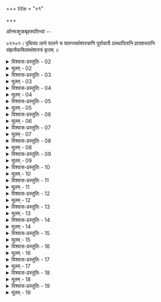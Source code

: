 +++
title = "०१"

+++

ओंनमःशुक्रबृहस्पतिभ्यां --

०११०१। पृथिव्या लाभे पालने च यावन्त्यर्थशास्त्राणि पूर्वाचार्यैः प्रस्थापितानि प्रायशस्तानि संहृत्यैकमिदमर्थशास्त्रं कृतम् ॥  


<details><summary>विश्वास-प्रस्तुतिः - 02</summary>

02 तस्यायं प्रकरणाधिकरणसमुद्देशः
</details>

<details><summary>मूलम् - 02</summary>

02 तस्यायं प्रकरणाधिकरणसमुद्देशः
</details>

<details><summary>विश्वास-प्रस्तुतिः - 03</summary>

03a विद्यासमुद्देशः, वृद्धसमुद्देशः, इन्द्रियजयः, अमात्य उत्पत्तिः, मन्त्रिपुरोहित उत्पत्तिः, उपधाभिः शौचाशौचज्ञानं अमात्यानां, -  
03b गूढपुरुषप्रणिधिः, स्वविषये कृत्याकृत्यपक्षरक्षणं, परविषये कृत्याकृत्यपक्ष उपग्रहः,  
03ch मन्त्राधिकारः, दूतप्रणिधिः, राजपुत्ररक्षणं, अपरुद्धवृत्तं, अपरुद्धे वृत्तिः, राजप्रणिधिः, निशान्तप्रणिधिः, आत्मरक्षितकं, , इति विनयाधिकारिकं प्रथमं अधिकरणम्
</details>

<details><summary>मूलम् - 03</summary>

03a विद्यासमुद्देशः, वृद्धसमुद्देशः, इन्द्रियजयः, अमात्य उत्पत्तिः, मन्त्रिपुरोहित उत्पत्तिः, उपधाभिः शौचाशौचज्ञानं अमात्यानां, -  
03b गूढपुरुषप्रणिधिः, स्वविषये कृत्याकृत्यपक्षरक्षणं, परविषये कृत्याकृत्यपक्ष उपग्रहः,  
03ch मन्त्राधिकारः, दूतप्रणिधिः, राजपुत्ररक्षणं, अपरुद्धवृत्तं, अपरुद्धे वृत्तिः, राजप्रणिधिः, निशान्तप्रणिधिः, आत्मरक्षितकं, , इति विनयाधिकारिकं प्रथमं अधिकरणम्
</details>

<details><summary>विश्वास-प्रस्तुतिः - 04</summary>

04a जनपदनिवेशः, भूमिच्छिद्रापिधानं, दुर्गविधानं, दुर्गनिवेशः, सम्निधातृनिचयकर्म, समाहर्तृसमुदयप्रस्थापनं, अक्षपटले गाणनिक्याधिकारः,  
04b समुदयस्य युक्तापहृतस्य प्रत्यानयनं, उपयुक्तपरीक्षा, शासनाधिकारः, कोशप्रवेश्यरत्नपरीक्षा, आकरकर्मान्तप्रवर्तनं, अक्षशालायां सुवर्णाध्यक्षः  
04ch विशिखायां सौवर्णिकप्रचारः, कोष्ठागाराध्यक्षः, पण्याध्यक्षः, कुप्याध्यक्षः, आयुधाध्यक्षः, तुलामानपौतवं,  
04d देशकालमानं, शुल्काध्यक्षः, सूत्राध्यक्षः, सीताध्यक्षः, सुराऽध्यक्षः, सूनाध्यक्षः, गणिकाऽध्यक्षः,  
04e नाव्ऽध्यक्षः, गोऽध्यक्षः, अश्वाध्यक्षः, हस्त्य्ऽध्यक्षः, रथाध्यक्षः, पत्त्य्ऽध्यक्षः, सेनापतिप्रचारः, मुद्राऽध्यक्षः, विवीताध्यक्षः, समाहर्तृप्रचारः,  
04f गृहपतिकवैदेहकतापसव्यञ्जनाः प्रणिधयः, नागरिकप्रणिधिः  इत्यध्यक्षप्रचारो द्वितीयं अधिकरणम्
</details>

<details><summary>मूलम् - 04</summary>

04a जनपदनिवेशः, भूमिच्छिद्रापिधानं, दुर्गविधानं, दुर्गनिवेशः, सम्निधातृनिचयकर्म, समाहर्तृसमुदयप्रस्थापनं, अक्षपटले गाणनिक्याधिकारः,  
04b समुदयस्य युक्तापहृतस्य प्रत्यानयनं, उपयुक्तपरीक्षा, शासनाधिकारः, कोशप्रवेश्यरत्नपरीक्षा, आकरकर्मान्तप्रवर्तनं, अक्षशालायां सुवर्णाध्यक्षः  
04ch विशिखायां सौवर्णिकप्रचारः, कोष्ठागाराध्यक्षः, पण्याध्यक्षः, कुप्याध्यक्षः, आयुधाध्यक्षः, तुलामानपौतवं,  
04d देशकालमानं, शुल्काध्यक्षः, सूत्राध्यक्षः, सीताध्यक्षः, सुराऽध्यक्षः, सूनाध्यक्षः, गणिकाऽध्यक्षः,  
04e नाव्ऽध्यक्षः, गोऽध्यक्षः, अश्वाध्यक्षः, हस्त्य्ऽध्यक्षः, रथाध्यक्षः, पत्त्य्ऽध्यक्षः, सेनापतिप्रचारः, मुद्राऽध्यक्षः, विवीताध्यक्षः, समाहर्तृप्रचारः,  
04f गृहपतिकवैदेहकतापसव्यञ्जनाः प्रणिधयः, नागरिकप्रणिधिः  इत्यध्यक्षप्रचारो द्वितीयं अधिकरणम्
</details>

<details><summary>विश्वास-प्रस्तुतिः - 05</summary>

05a व्यवहारस्थापना, विवादपदनिबन्धः, विवाहसम्युक्तं, दायविभागः, वास्तुकं, समयस्य अनपाकर्म, ऋणादानं, औपनिधिकं, दासकर्मकरकल्पः,  
05b सम्भूय समुत्थानं, विक्रीतक्रीतानुशयः, दत्तस्य अनपाकर्म, अस्वामिविक्रयः, स्वस्वामिसम्बन्धः, साहसं, वाक्पारुष्यं, दण्डपारुष्यं, द्यूतसमाह्वयं, प्रकीर्णकं - इति, धर्मस्थीयं तृतीयं अधिकरणम्
</details>

<details><summary>मूलम् - 05</summary>

05a व्यवहारस्थापना, विवादपदनिबन्धः, विवाहसम्युक्तं, दायविभागः, वास्तुकं, समयस्य अनपाकर्म, ऋणादानं, औपनिधिकं, दासकर्मकरकल्पः,  
05b सम्भूय समुत्थानं, विक्रीतक्रीतानुशयः, दत्तस्य अनपाकर्म, अस्वामिविक्रयः, स्वस्वामिसम्बन्धः, साहसं, वाक्पारुष्यं, दण्डपारुष्यं, द्यूतसमाह्वयं, प्रकीर्णकं - इति, धर्मस्थीयं तृतीयं अधिकरणम्
</details>

<details><summary>विश्वास-प्रस्तुतिः - 06</summary>

06a कारुकरक्षणं, वैदेहकरक्षणं, उपनिपातप्रतीकारः, गूढाजीविनां रक्षा, सिद्धव्यञ्जनैर्माणवप्रकाशनं, शङ्कारूपकर्माभिग्रहः,  
06b आशुमृतकपरीक्षा, वाक्यकर्मानुयोगः, सर्वाधिकरणरक्षणं  
06ch एकाङ्गवधनिष्क्रयः, शुद्धश्चित्रश्च दण्ड कल्पः, कन्याप्रकर्म, अतिचारदण्डाः - इति कण्टकशोधनं चतुर्थं अधिकरणम्
</details>

<details><summary>मूलम् - 06</summary>

06a कारुकरक्षणं, वैदेहकरक्षणं, उपनिपातप्रतीकारः, गूढाजीविनां रक्षा, सिद्धव्यञ्जनैर्माणवप्रकाशनं, शङ्कारूपकर्माभिग्रहः,  
06b आशुमृतकपरीक्षा, वाक्यकर्मानुयोगः, सर्वाधिकरणरक्षणं  
06ch एकाङ्गवधनिष्क्रयः, शुद्धश्चित्रश्च दण्ड कल्पः, कन्याप्रकर्म, अतिचारदण्डाः - इति कण्टकशोधनं चतुर्थं अधिकरणम्
</details>

<details><summary>विश्वास-प्रस्तुतिः - 07</summary>

07 दाण्डकर्मिकं, कोशाभिसंहरणं, भृत्यभरणीयं, अनुजीविवृत्तं, समयाचारिकं, राज्यप्रतिसन्धानं, एकाइश्वर्यं - इति योगवृत्तं पञ्चमं अधिकरणम्
</details>

<details><summary>मूलम् - 07</summary>

07 दाण्डकर्मिकं, कोशाभिसंहरणं, भृत्यभरणीयं, अनुजीविवृत्तं, समयाचारिकं, राज्यप्रतिसन्धानं, एकाइश्वर्यं - इति योगवृत्तं पञ्चमं अधिकरणम्
</details>

<details><summary>विश्वास-प्रस्तुतिः - 08</summary>

08 प्रकृतिसम्पदः, शमव्यायामिकं - इति मण्डलयोनिः षष्ठं अधिकरणम्
</details>

<details><summary>मूलम् - 08</summary>

08 प्रकृतिसम्पदः, शमव्यायामिकं - इति मण्डलयोनिः षष्ठं अधिकरणम्
</details>

<details><summary>विश्वास-प्रस्तुतिः - 09</summary>

09a षाड्गुण्यसमुद्देशः, क्षयस्थानवृद्धिनिश्चयः, संश्रयवृत्तिः, समहीनज्यायसां गुणाभिनिवेशः, हीनसन्धयः, विगृह्य आसनं, सन्धाय आसनं, विगृह्य यानं, सन्धाय यानं,  
09b सम्भूय प्रयाणं, यातव्यामित्रयोरभिग्रहचिन्ता, क्षयलोभविरागहेतवः प्रकृतीनां, सामवायिकविपरिमर्शः,  
09ch संहित प्रयाणिकं, परिपणितापरिपणितापसृताः सन्धयः, द्वैधीभाविकाः सन्धिविक्रमाः, यातव्यवृत्तिः, अनुग्राह्यमित्रविशेषाः,  
09d मित्रहिरण्यभूमिकर्मसन्धयः, पार्ष्णिग्राहचिन्ता, हीनशक्तिपूरणं, बलवता विगृह्य उपरोधहेतवः, दण्ड उपनतवृत्तं,  
09e दण्ड उपनायिवृत्तं, सन्धिकर्म, समाधिमोक्षः, मध्यमचरितं, उदासीनचरितं, मण्डलचरितं - इति षाड्गुण्यं सप्तमं अधिकरणम्
</details>

<details><summary>मूलम् - 09</summary>

09a षाड्गुण्यसमुद्देशः, क्षयस्थानवृद्धिनिश्चयः, संश्रयवृत्तिः, समहीनज्यायसां गुणाभिनिवेशः, हीनसन्धयः, विगृह्य आसनं, सन्धाय आसनं, विगृह्य यानं, सन्धाय यानं,  
09b सम्भूय प्रयाणं, यातव्यामित्रयोरभिग्रहचिन्ता, क्षयलोभविरागहेतवः प्रकृतीनां, सामवायिकविपरिमर्शः,  
09ch संहित प्रयाणिकं, परिपणितापरिपणितापसृताः सन्धयः, द्वैधीभाविकाः सन्धिविक्रमाः, यातव्यवृत्तिः, अनुग्राह्यमित्रविशेषाः,  
09d मित्रहिरण्यभूमिकर्मसन्धयः, पार्ष्णिग्राहचिन्ता, हीनशक्तिपूरणं, बलवता विगृह्य उपरोधहेतवः, दण्ड उपनतवृत्तं,  
09e दण्ड उपनायिवृत्तं, सन्धिकर्म, समाधिमोक्षः, मध्यमचरितं, उदासीनचरितं, मण्डलचरितं - इति षाड्गुण्यं सप्तमं अधिकरणम्
</details>

<details><summary>विश्वास-प्रस्तुतिः - 10</summary>

10 प्रकृतिव्यसनवर्गः, राजराज्ययोर्व्यसनचिन्ता, पुरुषव्यसनवर्गः, पीडनवर्गः, स्तम्भवर्गः, कोशसङ्गवर्गः, मित्रव्यसनवर्गः - इति व्यसनाधिकारिकं अष्टमं अधिकरणम्
</details>

<details><summary>मूलम् - 10</summary>

10 प्रकृतिव्यसनवर्गः, राजराज्ययोर्व्यसनचिन्ता, पुरुषव्यसनवर्गः, पीडनवर्गः, स्तम्भवर्गः, कोशसङ्गवर्गः, मित्रव्यसनवर्गः - इति व्यसनाधिकारिकं अष्टमं अधिकरणम्
</details>

<details><summary>विश्वास-प्रस्तुतिः - 11</summary>

11a शक्तिदेशकालबलाबलज्ञानं, यात्राकालाः, बल उपादानकालाः, सम्नाहगुणाः, प्रतिबलकर्म, पश्चात् कोपचिन्ता, बाह्याभ्यन्तरप्रकृतिकोपप्रतीकाराः  
11b क्षयव्ययलाभविपरिमर्शः, बाह्याभ्यन्तराश्चापदः, दुष्यशत्रुसम्युक्ताः, अर्थानर्थसंशययुक्ताः, तासां उपायविकल्पजाः सिद्धयः - इत्यभियास्यत् कर्म नवमं अधिकरणम्
</details>

<details><summary>मूलम् - 11</summary>

11a शक्तिदेशकालबलाबलज्ञानं, यात्राकालाः, बल उपादानकालाः, सम्नाहगुणाः, प्रतिबलकर्म, पश्चात् कोपचिन्ता, बाह्याभ्यन्तरप्रकृतिकोपप्रतीकाराः  
11b क्षयव्ययलाभविपरिमर्शः, बाह्याभ्यन्तराश्चापदः, दुष्यशत्रुसम्युक्ताः, अर्थानर्थसंशययुक्ताः, तासां उपायविकल्पजाः सिद्धयः - इत्यभियास्यत् कर्म नवमं अधिकरणम्
</details>

<details><summary>विश्वास-प्रस्तुतिः - 12</summary>

12 स्कन्धावारनिवेशः, स्कन्धावारप्रयाणं, बलव्यसनावस्कन्दकालरक्षणं, कूटयुद्धविकल्पाः, स्वसैन्य उत्साहनं, स्वबलान्यबलव्यायोगः, युद्धभूमयः, पत्त्य्ऽश्वरथहस्तिकर्माणि, पक्षकक्ष उरस्यानां बलाग्रतो व्यूहविभागः, सारफल्गुबलविभागः, पत्त्य्ऽश्वरथहस्तियुद्धानि, दण्डभोगमण्डलासंहतव्यूहव्यूहनं, तस्य प्रतिव्यूहस्थापनं - इति साङ्ग्रामिकं दशमं अधिकरणम्
</details>

<details><summary>मूलम् - 12</summary>

12 स्कन्धावारनिवेशः, स्कन्धावारप्रयाणं, बलव्यसनावस्कन्दकालरक्षणं, कूटयुद्धविकल्पाः, स्वसैन्य उत्साहनं, स्वबलान्यबलव्यायोगः, युद्धभूमयः, पत्त्य्ऽश्वरथहस्तिकर्माणि, पक्षकक्ष उरस्यानां बलाग्रतो व्यूहविभागः, सारफल्गुबलविभागः, पत्त्य्ऽश्वरथहस्तियुद्धानि, दण्डभोगमण्डलासंहतव्यूहव्यूहनं, तस्य प्रतिव्यूहस्थापनं - इति साङ्ग्रामिकं दशमं अधिकरणम्
</details>

<details><summary>विश्वास-प्रस्तुतिः - 13</summary>

13 भेद उपादानानि, उपांशुदण्डाः - इति सङ्घवृत्तं एकादशं अधिकरणम्
</details>

<details><summary>मूलम् - 13</summary>

13 भेद उपादानानि, उपांशुदण्डाः - इति सङ्घवृत्तं एकादशं अधिकरणम्
</details>

<details><summary>विश्वास-प्रस्तुतिः - 14</summary>

14 दूतकर्म, मन्त्रयुद्धं, सेनामुख्यवधः, मण्डलप्रोत्साहनं, शस्त्राग्निरसप्रणिधयः, वीवधासारप्रसारवधः, योगातिसन्धानं, दण्डातिसन्धानं, एकविजयः - इत्याबलीयसं द्वादशं अधिकरणम्
</details>

<details><summary>मूलम् - 14</summary>

14 दूतकर्म, मन्त्रयुद्धं, सेनामुख्यवधः, मण्डलप्रोत्साहनं, शस्त्राग्निरसप्रणिधयः, वीवधासारप्रसारवधः, योगातिसन्धानं, दण्डातिसन्धानं, एकविजयः - इत्याबलीयसं द्वादशं अधिकरणम्
</details>

<details><summary>विश्वास-प्रस्तुतिः - 15</summary>

15 उपजापः, योगवामनं, अपसर्पप्रणिधिः, पर्युपासनकर्म, अवमर्दः, लब्धप्रशमनं - इति दुर्गलम्भ उपायः त्रयोदशं अधिकरणम्
</details>

<details><summary>मूलम् - 15</summary>

15 उपजापः, योगवामनं, अपसर्पप्रणिधिः, पर्युपासनकर्म, अवमर्दः, लब्धप्रशमनं - इति दुर्गलम्भ उपायः त्रयोदशं अधिकरणम्
</details>

<details><summary>विश्वास-प्रस्तुतिः - 16</summary>

16 परबलघातप्रयोगः, प्रलम्भनं, स्वबल उपघातप्रतीकारः - इत्यौपनिषदिकं चतुर्दशं अधिकरणम्
</details>

<details><summary>मूलम् - 16</summary>

16 परबलघातप्रयोगः, प्रलम्भनं, स्वबल उपघातप्रतीकारः - इत्यौपनिषदिकं चतुर्दशं अधिकरणम्
</details>

<details><summary>विश्वास-प्रस्तुतिः - 17</summary>

17 तन्त्रयुक्तयः - इति तन्त्रयुक्तिः पञ्चदशं अधिकरणम्
</details>

<details><summary>मूलम् - 17</summary>

17 तन्त्रयुक्तयः - इति तन्त्रयुक्तिः पञ्चदशं अधिकरणम्
</details>

<details><summary>विश्वास-प्रस्तुतिः - 18</summary>

18 शास्त्रसमुद्देशः पञ्चदशाधिकरणानि स-अशीतिप्रकरणशतं स-पञ्चाशद्ऽध्यायशतं षट्श्लोकसहस्राणि इति
</details>

<details><summary>मूलम् - 18</summary>

18 शास्त्रसमुद्देशः पञ्चदशाधिकरणानि स-अशीतिप्रकरणशतं स-पञ्चाशद्ऽध्यायशतं षट्श्लोकसहस्राणि इति
</details>

<details><summary>विश्वास-प्रस्तुतिः - 19</summary>

19ab सुखग्रहणविज्ञेयं तत्त्वार्थपदनिश्चितम् ।  
19chd कौटिल्येन कृतं शास्त्रं विमुक्तग्रन्थविस्तरम्  (इति)
</details>

<details><summary>मूलम् - 19</summary>

19ab सुखग्रहणविज्ञेयं तत्त्वार्थपदनिश्चितम् ।  
19chd कौटिल्येन कृतं शास्त्रं विमुक्तग्रन्थविस्तरम्  (इति)
</details>
    
